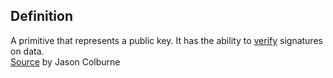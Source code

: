 ## Definition
A primitive that represents a public key. It has the ability to [verify](verify) signatures on data.\
[Source](https://github.com/WebOfTrust/cesride#terminology) by Jason Colburne